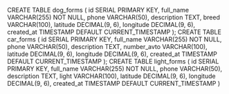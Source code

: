 
CREATE TABLE dog_forms (
    id SERIAL PRIMARY KEY,
    full_name VARCHAR(255) NOT NULL,
    phone VARCHAR(50),
    description TEXT,
    breed VARCHAR(100),
    latitude DECIMAL(9, 6),
    longitude DECIMAL(9, 6),
    created_at TIMESTAMP DEFAULT CURRENT_TIMESTAMP
);
CREATE TABLE car_forms (
    id SERIAL PRIMARY KEY,
    full_name VARCHAR(255) NOT NULL,
    phone VARCHAR(50),
    description TEXT,
    number_avto VARCHAR(100),
    latitude DECIMAL(9, 6),
    longitude DECIMAL(9, 6),
    created_at TIMESTAMP DEFAULT CURRENT_TIMESTAMP
);
CREATE TABLE light_forms (
    id SERIAL PRIMARY KEY,
    full_name VARCHAR(255) NOT NULL,
    phone VARCHAR(50),
    description TEXT,
   	light VARCHAR(100),
    latitude DECIMAL(9, 6),
    longitude DECIMAL(9, 6),
    created_at TIMESTAMP DEFAULT CURRENT_TIMESTAMP
)